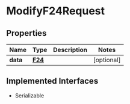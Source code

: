 

# ModifyF24Request



## Properties

Name | Type | Description | Notes
------------ | ------------- | ------------- | -------------
**data** | [**F24**](F24.md) |  |  [optional]


## Implemented Interfaces

* Serializable


